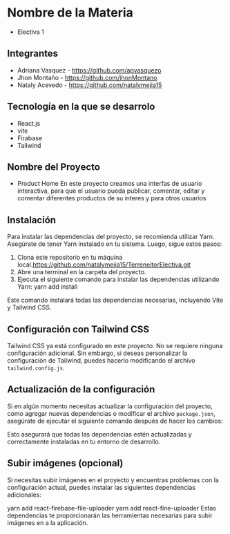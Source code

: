 # Nombre de la Materia
- Electiva 1

## Integrantes
- Adriana Vasquez - https://github.com/apvasquezo
- Jhon Montaño - https://github.com/jhonMontano
- Nataly Acevedo - https://github.com/natalymejia15

## Tecnología en la que se desarrolo
- React.js
- vite
- Firabase
- Tailwind

## Nombre del Proyecto
- Product Home
En este proyecto creamos una interfas de usuario interactiva, para que el usuario pueda publicar, comentar, editar y comentar diferentes productos de su interes y para otros usuarios

## Instalación
Para instalar las dependencias del proyecto, se recomienda utilizar Yarn. Asegúrate de tener Yarn instalado en tu sistema. Luego, sigue estos pasos:

1. Clona este repositorio en tu máquina local.https://github.com/natalymejia15/TerreneitorElectiva.git
2. Abre una terminal en la carpeta del proyecto.
3. Ejecuta el siguiente comando para instalar las dependencias utilizando Yarn: yarn add install


Este comando instalará todas las dependencias necesarias, incluyendo Vite y Tailwind CSS.

## Configuración con Tailwind CSS
Tailwind CSS ya está configurado en este proyecto. No se requiere ninguna configuración adicional. Sin embargo, si deseas personalizar la configuración de Tailwind, puedes hacerlo modificando el archivo `tailwind.config.js`.

## Actualización de la configuración
Si en algún momento necesitas actualizar la configuración del proyecto, como agregar nuevas dependencias o modificar el archivo `package.json`, asegúrate de ejecutar el siguiente comando después de hacer los cambios:


Esto asegurará que todas las dependencias estén actualizadas y correctamente instaladas en tu entorno de desarrollo.


## Subir imágenes (opcional)
Si necesitas subir imágenes en el proyecto y encuentras problemas con la configuración actual, puedes instalar las siguientes dependencias adicionales:

yarn add react-firebase-file-uploader
yarn add react-fine-uploader
Estas dependencias te proporcionarán las herramientas necesarias para subir imágenes en a la aplicación.

